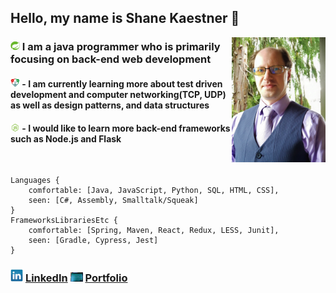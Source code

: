 ## Hello, my name is Shane Kaestner 🌇 
[<img align="right" src="images/Online-Shane.jpg" alt="My picture" title="Shane" width="150" height="200" />][portfolio]

### <img src="images/Spring.jpg" alt="Spring logo" title="Spring" width="15"> I am a java programmer who is primarily focusing on back-end web development

#### <img src="images/TDD.jpg" alt="Test Driven Development flow" title="red green refactor" width="15"> - I am currently learning more about test driven development and computer networking(TCP, UDP) as well as design patterns, and data structures

#### <img src="images/Node.png" alt="Node.js logo" title="Node" width="15"> - I would like to learn more back-end frameworks such as Node.js and Flask

<br />

```
Languages {
    comfortable: [Java, JavaScript, Python, SQL, HTML, CSS],
    seen: [C#, Assembly, Smalltalk/Squeak]
}
FrameworksLibrariesEtc {
    comfortable: [Spring, Maven, React, Redux, LESS, Junit],
    seen: [Gradle, Cypress, Jest]
}
```

### [<img src="images/LinkedIn.jpg" alt="LinkedIn logo" title="LinkedIn" width="20">][LinkedIn] [LinkedIn][LinkedIn]     [<img src="images/pointlessbinary.jpg" alt="chalkboard with binary written on it" title="PointlessBinary" width="20">][portfolio] [Portfolio][portfolio]


[portfolio]: https://kandelonius.github.io/Portfolio-SJK/
[LinkedIn]: https://www.linkedin.com/in/shane-kaestner/
